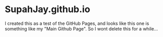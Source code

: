 # SupahJay.github.io
I created this as a test of the GitHub Pages, and looks like this one is something like my "Main Github Page". So I wont delete this for a while...
